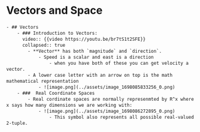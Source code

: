 # Vectors and Space
	- ## Vectors
		- ### Introduction to Vectors:
		  video:: {{video https://youtu.be/br7tS1t2SFE}}
		  collapsed:: true
			- **Vector** has both `magnitude` and `direction`.
				- Speed is a scalar and east is a direction
					- when you have both of these you can get velocity a vector.
			- A lower case letter with an arrow on top is the math mathematical representation
				- ![image.png](../assets/image_1698085833256_0.png)
		- ###  Real Coordinate Spaces
			- Real cordinate spaces are normally represenmted by R^x where x says how many dimensions we are working with:
				- ![image.png](../assets/image_1698086272895_0.png)
					- This symbol also represents all possible real-valued 2-tuple.